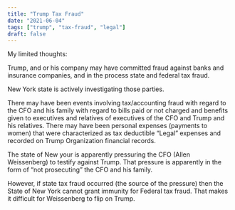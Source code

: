 ```yaml
---
title: "Trump Tax Fraud"
date: "2021-06-04"
tags: ["trump", "tax-fraud", "legal"]
draft: false
---
```


My limited thoughts:

Trump, and or his company may have committed fraud against banks and insurance companies, and in the process state and federal tax fraud.

New York state is actively investigating those parties.

There may have been events involving tax/accounting fraud with regard to the CFO and his family with regard to bills paid or not charged and benefits given to executives and relatives of executives of the CFO and Trump and his relatives.  There may have been personal expenses (payments to women) that were characterized as tax deductible “Legal” expenses and recorded on Trump Organization financial records.

The state of New your is apparently pressuring the CFO (Allen Weissenberg) to testify against Trump.  That pressure is apparently in the form of “not prosecuting” the CFO and his family.

However, if state tax fraud occurred (the source of the pressure) then the State of New York cannot grant immunity for Federal tax fraud. That makes it difficult for Weissenberg to flip on Trump.
